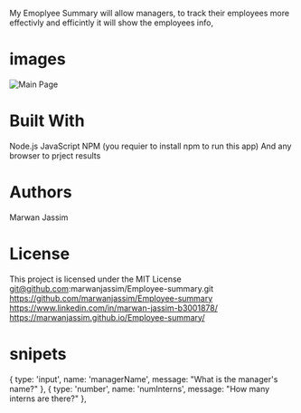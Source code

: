 My Emoplyee Summary will allow managers, to track their employees more effectivly and efficintly it will show the employees info, 
# images
![Main Page](main.png)

# Built With
Node.js
JavaScript
NPM (you requier to install npm to run this app)
And any browser to prject results

# Authors
Marwan Jassim

# License
This project is licensed under the MIT License
git@github.com:marwanjassim/Employee-summary.git
https://github.com/marwanjassim/Employee-summary
https://www.linkedin.com/in/marwan-jassim-b3001878/
https://marwanjassim.github.io/Employee-summary/

# snipets
{
            type: 'input',
            name: 'managerName',
            message: "What is the manager's name?"
        },
{
            type: 'number',
            name: 'numInterns',
            message: "How many interns are there?"
        },        